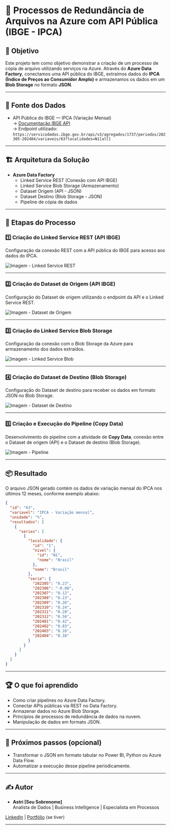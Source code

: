 
# 🚀 Processos de Redundância de Arquivos na Azure com API Pública (IBGE - IPCA)

## 🎯 Objetivo
Este projeto tem como objetivo demonstrar a criação de um processo de cópia de arquivo utilizando serviços na Azure. Através do **Azure Data Factory**, conectamos uma API pública do IBGE, extraímos dados do **IPCA (Índice de Preços ao Consumidor Amplo)** e armazenamos os dados em um **Blob Storage** no formato **JSON**.

---

## 🔗 Fonte dos Dados
- API Pública do IBGE — IPCA (Variação Mensal)  
→ [Documentação IBGE API](https://servicodados.ibge.gov.br/api/docs/agregados?versao=3)  
→ Endpoint utilizado:  
`https://servicodados.ibge.gov.br/api/v3/agregados/1737/periodos/202305-202404/variaveis/63?localidades=N1[all]`

---

## 🏗️ Arquitetura da Solução
- **Azure Data Factory**
  - Linked Service REST (Conexão com API IBGE)
  - Linked Service Blob Storage (Armazenamento)
  - Dataset Origem (API - JSON)
  - Dataset Destino (Blob Storage - JSON)
  - Pipeline de cópia de dados

---

## 🔧 Etapas do Processo

### 1️⃣ Criação do Linked Service REST (API IBGE)
Configuração da conexão REST com a API pública do IBGE para acesso aos dados do IPCA.

![Imagem - Linked Service REST](INSIRA_LINK_DA_IMAGEM_AQUI)

---

### 2️⃣ Criação do Dataset de Origem (API IBGE)
Configuração do Dataset de origem utilizando o endpoint da API e o Linked Service REST.

![Imagem - Dataset de Origem](INSIRA_LINK_DA_IMAGEM_AQUI)

---

### 3️⃣ Criação do Linked Service Blob Storage
Configuração da conexão com o Blob Storage da Azure para armazenamento dos dados extraídos.

![Imagem - Linked Service Blob](INSIRA_LINK_DA_IMAGEM_AQUI)

---

### 4️⃣ Criação do Dataset de Destino (Blob Storage)
Configuração do Dataset de destino para receber os dados em formato JSON no Blob Storage.

![Imagem - Dataset de Destino](INSIRA_LINK_DA_IMAGEM_AQUI)

---

### 5️⃣ Criação e Execução do Pipeline (Copy Data)
Desenvolvimento do pipeline com a atividade de **Copy Data**, conexão entre o Dataset de origem (API) e o Dataset de destino (Blob Storage).

![Imagem - Pipeline](INSIRA_LINK_DA_IMAGEM_AQUI)

---

## 📦 Resultado
O arquivo JSON gerado contém os dados de variação mensal do IPCA nos últimos 12 meses, conforme exemplo abaixo:

```json
{
  "id": "63",
  "variavel": "IPCA - Variação mensal",
  "unidade": "%",
  "resultados": [
    {
      "series": [
        {
          "localidade": {
            "id": "1",
            "nivel": {
              "id": "N1",
              "nome": "Brasil"
            },
            "nome": "Brasil"
          },
          "serie": {
            "202305": "0.23",
            "202306": "-0.08",
            "202307": "0.12",
            "202308": "0.23",
            "202309": "0.26",
            "202310": "0.24",
            "202311": "0.28",
            "202312": "0.56",
            "202401": "0.42",
            "202402": "0.83",
            "202403": "0.16",
            "202404": "0.38"
          }
        }
      ]
    }
  ]
}
```

---

## 🏆 O que foi aprendido
- Como criar pipelines no Azure Data Factory.
- Conectar APIs públicas via REST no Data Factory.
- Armazenar dados no Azure Blob Storage.
- Princípios de processos de redundância de dados na nuvem.
- Manipulação de dados em formato JSON.

---

## 🚀 Próximos passos (opcional)
- Transformar o JSON em formato tabular no Power BI, Python ou Azure Data Flow.
- Automatizar a execução desse pipeline periodicamente.

---

## ✍️ Autor
- **Astri [Seu Sobrenome]**  
Analista de Dados | Business Intelligence | Especialista em Processos  

[LinkedIn](https://www.linkedin.com/) | [Portfólio](#) (se tiver)

---
